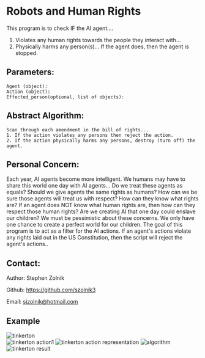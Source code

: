 # Robots and Human Rights
This program is to check IF the AI agent....
1. Violates any human rights towards the people they interact with...
2. Physically harms any person(s)...
If the agent does, then the agent is stopped.

## Parameters:
    Agent (object):
    Action (object):
    Effected_person(optional, list of objects):
    
## Abstract Algorithm:
    Scan through each amendment in the bill of rights...
    1. If the action violates any persons then reject the action.
    2. If the action physically harms any persons, destroy (turn off) the agent.

## Personal Concern: 
Each year, AI agents become more intelligent. We humans may have to share this world one day
with AI agents... Do we treat these agents as equals? Should we give agents the same rights as humans? How can we be
sure those agents will treat us with respect? How can they know what rights are? If an agent does NOT know what
human rights are, then how can they respect those human rights? Are we creating AI that one day could enslave our
children? We must be pessimistic about these concerns. We only have one chance to create a perfect world for our
children. The goal of this program is to act as a filter for the AI actions. If an agent's actions violate any rights
laid out in the US Constitution, then the script will reject the agent's actions..

## Contact:

Author: Stephen Zolnik

Github: https://github.com/szolnik3

Email: sjzolnik@hotmail.com

## Example
![tinkerton](https://user-images.githubusercontent.com/10516118/34272819-d2d99bb0-e65f-11e7-94c9-b06dac831e17.PNG)  
![tinkerton action1](https://user-images.githubusercontent.com/10516118/34272664-21519672-e65f-11e7-9829-61a20a2d7b60.PNG)
![tinkerton action representation](https://user-images.githubusercontent.com/10516118/34272662-1daccd3e-e65f-11e7-907e-d569370ef551.PNG)
![algorithm](https://user-images.githubusercontent.com/10516118/34272676-2c573144-e65f-11e7-9f9e-4c034f0447b0.PNG)
![tinkerton result](https://user-images.githubusercontent.com/10516118/34272666-25301e58-e65f-11e7-9862-eeac44881c39.PNG)
